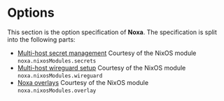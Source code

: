 # Options

This section is the option specification of **Noxa**. The specification is split into the following parts:
 - [Multi-host secret management](./secrets.md) Courtesy of the NixOS module `noxa.nixosModules.secrets`
 - [Multi-host wireguard setup](./wireguard.md) Courtesy of the NixOS module `noxa.nixosModules.wireguard`
 - [Noxa overlays](./overlay.md) Courtesy of the NixOS module `noxa.nixosModules.overlay`